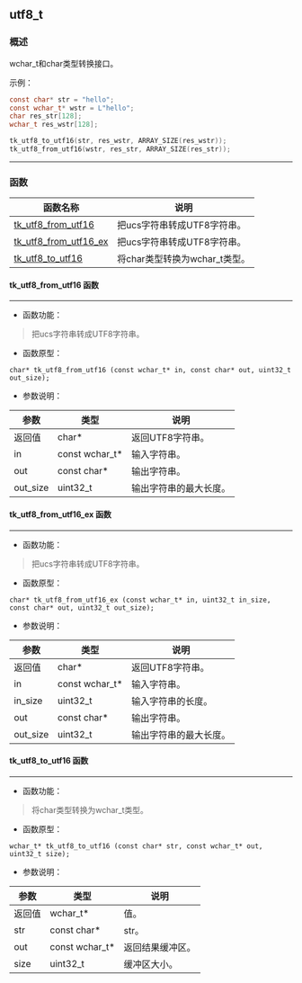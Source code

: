 ## utf8\_t
### 概述
wchar_t和char类型转换接口。

示例：

```c
const char* str = "hello";
const wchar_t* wstr = L"hello";
char res_str[128];
wchar_t res_wstr[128];

tk_utf8_to_utf16(str, res_wstr, ARRAY_SIZE(res_wstr));
tk_utf8_from_utf16(wstr, res_str, ARRAY_SIZE(res_str));
```
----------------------------------
### 函数
<p id="utf8_t_methods">

| 函数名称 | 说明 | 
| -------- | ------------ | 
| <a href="#utf8_t_tk_utf8_from_utf16">tk\_utf8\_from\_utf16</a> | 把ucs字符串转成UTF8字符串。 |
| <a href="#utf8_t_tk_utf8_from_utf16_ex">tk\_utf8\_from\_utf16\_ex</a> | 把ucs字符串转成UTF8字符串。 |
| <a href="#utf8_t_tk_utf8_to_utf16">tk\_utf8\_to\_utf16</a> | 将char类型转换为wchar_t类型。 |
#### tk\_utf8\_from\_utf16 函数
-----------------------

* 函数功能：

> <p id="utf8_t_tk_utf8_from_utf16">把ucs字符串转成UTF8字符串。

* 函数原型：

```
char* tk_utf8_from_utf16 (const wchar_t* in, const char* out, uint32_t out_size);
```

* 参数说明：

| 参数 | 类型 | 说明 |
| -------- | ----- | --------- |
| 返回值 | char* | 返回UTF8字符串。 |
| in | const wchar\_t* | 输入字符串。 |
| out | const char* | 输出字符串。 |
| out\_size | uint32\_t | 输出字符串的最大长度。 |
#### tk\_utf8\_from\_utf16\_ex 函数
-----------------------

* 函数功能：

> <p id="utf8_t_tk_utf8_from_utf16_ex">把ucs字符串转成UTF8字符串。

* 函数原型：

```
char* tk_utf8_from_utf16_ex (const wchar_t* in, uint32_t in_size, const char* out, uint32_t out_size);
```

* 参数说明：

| 参数 | 类型 | 说明 |
| -------- | ----- | --------- |
| 返回值 | char* | 返回UTF8字符串。 |
| in | const wchar\_t* | 输入字符串。 |
| in\_size | uint32\_t | 输入字符串的长度。 |
| out | const char* | 输出字符串。 |
| out\_size | uint32\_t | 输出字符串的最大长度。 |
#### tk\_utf8\_to\_utf16 函数
-----------------------

* 函数功能：

> <p id="utf8_t_tk_utf8_to_utf16">将char类型转换为wchar_t类型。

* 函数原型：

```
wchar_t* tk_utf8_to_utf16 (const char* str, const wchar_t* out, uint32_t size);
```

* 参数说明：

| 参数 | 类型 | 说明 |
| -------- | ----- | --------- |
| 返回值 | wchar\_t* | 值。 |
| str | const char* | str。 |
| out | const wchar\_t* | 返回结果缓冲区。 |
| size | uint32\_t | 缓冲区大小。 |
